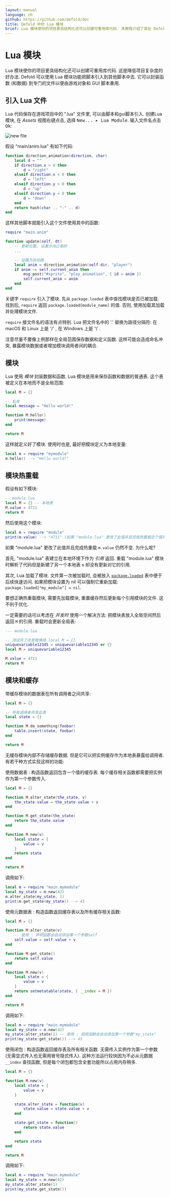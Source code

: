 ```yaml
---
layout: manual
language: zh
github: https://github.com/defold/doc
title: Defold 中的 Lua 模块
brief: Lua 模块使你的项目更具结构化还可以创建可重用库代码. 本教程介绍了其在 Defold 中的用法.
---
```


# Lua 模块

Lua 模块使你的项目更具结构化还可以创建可重用库代码. 这是降低项目复杂度的好办法. Defold 可以使用 Lua 模块功能把脚本引入到其他脚本中去. 它可以封装函数 (和数据) 到专门的文件以便由游戏对象和 GUI 脚本重用.

## 引入 Lua 文件

Lua 代码保存在游戏项目中的 ".lua" 文件里, 可以由脚本和gui脚本引入. 创建Lua模块, 在 *Assets* 视图右键点击, 选择 <kbd>New... ▸ Lua Module</kbd>. 输入文件名点击 <kbd>Ok</kbd>:

![new file](../images/modules/new_name.png)

假设 "main/anim.lua" 有如下代码:

```lua
function direction_animation(direction, char)
    local d = ""
    if direction.x > 0 then
        d = "right"
    elseif direction.x < 0 then
        d = "left"
    elseif direction.y > 0 then
        d = "up"
    elseif direction.y < 0 then
        d = "down"
    end
    return hash(char .. "-" .. d)
end
```

这样其他脚本就能引入这个文件使用其中的函数:

```lua
require "main.anim"

function update(self, dt)
    -- 更新位置, 设置方向之类的
    ...

    -- 设置方向动画
    local anim = direction_animation(self.dir, "player")
    if anim ~= self.current_anim then
        msg.post("#sprite", "play_animation", { id = anim })
        self.current_anim = anim
    end
end
```

关键字 `require` 引入了模块. 先从 `package.loaded` 表中查找模块是否已被加载. 找到后, `require` 返回 `package.loaded[module_name]` 的值. 否则, 使用加载其加载并处理模块文件.

`require` 接文件名的语法有点特别. Lua 把文件名中的 '.' 替换为路径分隔符: 在 macOS 和 Linux 上是 '/' , 在 Windows 上是 '\\' .

注意尽量不要像上例那样在全局范围保存数据和定义函数. 这样可能会造成命名冲突, 暴露模块数据或者增加模块调用者间的耦合.

## 模块

Lua 使用 _模块_ 封装数据和函数. Lua 模块是用来保存函数和数据的普通表. 这个表被定义在本地而不是全局范围:

```lua
local M = {}

-- 私有
local message = "Hello world!"

function M.hello()
    print(message)
end

return M
```

这样就定义好了模块. 使用时也是, 最好把模块定义为本地变量:

```lua
local m = require "mymodule"
m.hello() --> "Hello world!"
```

## 模块热重载

假设有如下模块:

```lua
-- module.lua
local M = {} -- 本地表
M.value = 4711
return M
```

然后使用这个模块: 

```lua
local m = require "module"
print(m.value) --> "4711" (如果 "module.lua" 更改了此值并且完成热重载这个值仍然不变)
```

如果 "module.lua" 更改了此值并且完成热重载 `m.value` 仍然不变. 为什么呢?

首先, "module.lua" 表建立在本地环境下作为 _引用_ 返回. 重载 "module.lua" 模块时解析了代码但是新建了另一个本地表 `m` 却没有更新对它的引用.

其次, Lua 加载了模块. 文件第一次被加载时, 会被放入 [`package.loaded`](/ref/package/#package.loaded) 表中便于后续快速访问. 如果把模块设置为 nil 可以强制它重新加载: `package.loaded["my_module"] = nil`.

要想正确热重载模块, 需要先加载模块, 重置缓存然后更新每个引用模块的文件. 这不利于优化.

一定需要的话可以考虑在 _开发时_ 使用一个解决方法: 把模块表放入全局空间然后返回 `M` 的引用. 重载时会更新全局表:

```lua
--- module.lua

-- 测试完了还是替换成 local M = {}
uniquevariable12345 = uniquevariable12345 or {}
local M = uniquevariable12345

M.value = 4711
return M
```

## 模块和缓存

带缓存模块的数据表在所有调用者之间共享:

```lua
local M = {}

-- 所有调用者共享此表
local state = {}

function M.do_something(foobar)
    table.insert(state, foobar)
end

return M
```

无缓存模块内部不存储缓存数据. 但是它可以把实例缓存作为本地表暴露给调用者. 有若干种方式实现这样的功能:

使用数据表
: 构造函数返回包含一个值的缓存表. 每个缓存相关函数都需要把实例作为第一个参数传入.

  ```lua
  local M = {}
  
  function M.alter_state(the_state, v)
      the_state.value = the_state.value + v
  end
  
  function M.get_state(the_state)
      return the_state.value
  end
  
  function M.new(v)
      local state = {
          value = v
      }
      return state
  end
  
  return M
  ```
  
  调用如下:
  
  ```lua
  local m = require "main.mymodule"
  local my_state = m.new(42)
  m.alter_state(my_state, 1)
  print(m.get_state(my_state)) --> 43
  ```

使用元数据表
: 构造函数返回缓存表以及所有缓存相关函数:

  ```lua
  local M = {}
  
  function M:alter_state(v)
      -- 使用 : 声明函数会自动添加第一个参数self
      self.value = self.value + v
  end
  
  function M:get_state()
      return self.value
  end
  
  function M.new(v)
      local state = {
          value = v
      }
      return setmetatable(state, { __index = M })
  end
  
  return M
  ```

  调用如下:

  ```lua
  local m = require "main.mymodule"
  local my_state = m.new(42)
  my_state:alter_state(1) -- 使用 : 调用函数会自动添加第一个参数"my_state"
  print(my_state:get_state()) --> 43
  ```

使用闭包
:  构造函数返回缓存表及所有相关函数. 无需传入实例作为第一个参数 (无需显式传入也无需用冒号隐式传入). 这种方法运行较快因为不必从元数据 `__index` 查找函数, 但是每个闭包都包含全套功能所以占用内存稍多.

  ```lua
  local M = {}
  
  function M.new(v)
      local state = {
          value = v
      }
  
      state.alter_state = function(v)
          state.value = state.value + v
      end
  
      state.get_state = function()
          return state.value
      end
  
      return state
  end
  
  return M
  ```

  调用如下:

  ```lua
  local m = require "main.mymodule"
  local my_state = m.new(42)
  my_state.alter_state(1)
  print(my_state.get_state()) 
  ```
